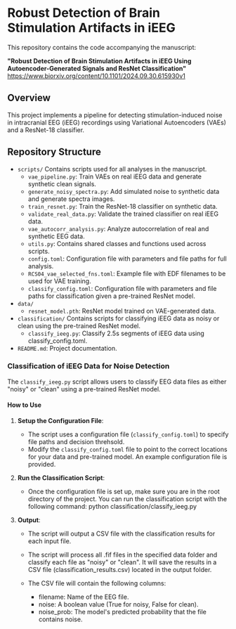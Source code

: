# Robust Detection of Brain Stimulation Artifacts in iEEG

This repository contains the code accompanying the manuscript:

**"Robust Detection of Brain Stimulation Artifacts in iEEG Using Autoencoder-Generated Signals and ResNet Classification"**
https://www.biorxiv.org/content/10.1101/2024.09.30.615930v1

## Overview

This project implements a pipeline for detecting stimulation-induced noise in intracranial EEG (iEEG) recordings using Variational Autoencoders (VAEs) and a ResNet-18 classifier.

## Repository Structure

- `scripts/` Contains scripts used for all analyses in the manuscript.
  - `vae_pipeline.py`: Train VAEs on real iEEG data and generate synthetic clean signals.
  - `generate_noisy_spectra.py`: Add simulated noise to synthetic data and generate spectra images.
  - `train_resnet.py`: Train the ResNet-18 classifier on synthetic data.
  - `validate_real_data.py`: Validate the trained classifier on real iEEG data.
  - `vae_autocorr_analysis.py`: Analyze autocorrelation of real and synthetic EEG data.
  - `utils.py`: Contains shared classes and functions used across scripts.
  - `config.toml`: Configuration file with parameters and file paths for full analysis. 
  - `RCS04_vae_selected_fns.toml`: Example file with EDF filenames to be used for VAE training.
  - `classify_config.toml`: Configuration file with parameters and file paths for classification given a pre-trained ResNet model.
- `data/`
  - `resnet_model.pth`: ResNet model trained on VAE-generated data.
- `classification/` Contains scripts for classifying iEEG data as noisy or clean using the pre-trained ResNet model.
    - `classify_ieeg.py`: Classify 2.5s segments of iEEG data using classify_config.toml.
- `README.md`: Project documentation.

### Classification of iEEG Data for Noise Detection

The `classify_ieeg.py` script allows users to classify EEG data files as either "noisy" or "clean" using a pre-trained ResNet model.


#### How to Use

1. **Setup the Configuration File**:
   - The script uses a configuration file (`classify_config.toml`) to specify file paths and decision threhsold.   
   - Modify the `classify_config.toml` file to point to the correct locations for your data and pre-trained model. An example configuration file is provided.

2. **Run the Classification Script**:
   - Once the configuration file is set up, make sure you are in the root directory of the project. You can run the classification script with the following command:
   python classification/classify_ieeg.py

3. **Output**:
   - The script will output a CSV file with the classification results for each input file.
   - The script will process all .fif files in the specified data folder and classify each file as "noisy" or "clean". It will save the results in a CSV file (classification_results.csv) located in the output folder.

   - The CSV file will contain the following columns:
        - filename: Name of the EEG file.
        - noise: A boolean value (True for noisy, False for clean).
        - noise_prob: The model's predicted probability that the file contains noise.
